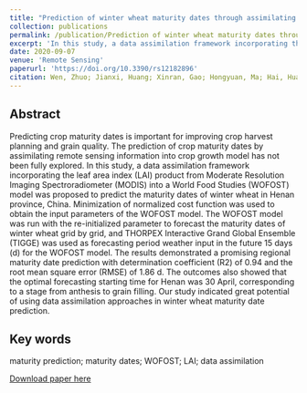 ```yaml
---
title: "Prediction of winter wheat maturity dates through assimilating remotely sensed leaf area index into crop growth model"
collection: publications
permalink: /publication/Prediction of winter wheat maturity dates through assimilating remotely sensed leaf area index into crop growth model
excerpt: 'In this study, a data assimilation framework incorporating the LAI product from MODIS into a WOFOST model was proposed to predict the maturity dates of winter wheat in Henan province, China.'
date: 2020-09-07
venue: 'Remote Sensing'
paperurl: 'https://doi.org/10.3390/rs12182896'
citation: Wen, Zhuo; Jianxi, Huang; Xinran, Gao; Hongyuan, Ma; Hai, Huang; Wei, Su; Jihua, Meng; Ying, Li; Huailiang, Chen; Dongqin, Yin. Prediction of winter wheat maturity dates through assimilating remotely sensed leaf area index into crop growth model. Remote Sensing. 2020; 12(18), 2896. 
---
```


## Abstract
Predicting crop maturity dates is important for improving crop harvest planning and grain
quality. The prediction of crop maturity dates by assimilating remote sensing information into crop
growth model has not been fully explored. In this study, a data assimilation framework incorporating
the leaf area index (LAI) product from Moderate Resolution Imaging Spectroradiometer (MODIS) into
a World Food Studies (WOFOST) model was proposed to predict the maturity dates of winter wheat
in Henan province, China. Minimization of normalized cost function was used to obtain the input
parameters of the WOFOST model. The WOFOST model was run with the re-initialized parameter to
forecast the maturity dates of winter wheat grid by grid, and THORPEX Interactive Grand Global
Ensemble (TIGGE) was used as forecasting period weather input in the future 15 days (d) for the
WOFOST model. The results demonstrated a promising regional maturity date prediction with
determination coefficient (R2) of 0.94 and the root mean square error (RMSE) of 1.86 d. The outcomes
also showed that the optimal forecasting starting time for Henan was 30 April, corresponding to a
stage from anthesis to grain filling. Our study indicated great potential of using data assimilation
approaches in winter wheat maturity date prediction.

## Key words
maturity prediction; maturity dates; WOFOST; LAI; data assimilation

[Download paper here](https://wenzhuo727.github.io/wen/files/remotesensing2020.pdf)



